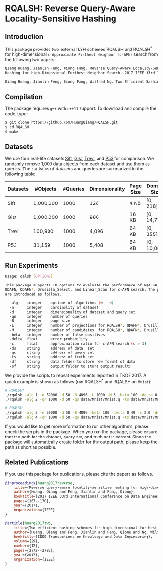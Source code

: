 # RQALSH: Reverse Query-Aware Locality-Sensitive Hashing

## Introduction

This package provides two external LSH schemes RQALSH and RQALSH<sup>*</sup> for high-dimensional ```c-Approximate Furthest Neighbor (c-AFN)``` search from the following two papers:

```bash
Qiang Huang, Jianlin Feng, Qiong Fang. Reverse Query-Aware Locality-Sensitive 
Hashing for High-Dimensional Furthest Neighbor Search. 2017 IEEE 33rd International Conference on Data Engineering (ICDE), pages 167-170, 2017.

Qiang Huang, Jianlin Feng, Qiong Fang, Wilfred Ng. Two Efficient Hashing Schemes for High-Dimensional Furthest Neighbor Search. IEEE Transactions on Knowledge and Data Engineering (TKDE), 29(12): 2772–2785, 2017.
```

## Compilation

The package requires ```g++``` with ```c++11``` support. To download and compile the code, type:

```bash
$ git clone https://github.com/HuangQiang/RQALSH.git
$ cd RQALSH
$ make
```

## Datasets

We use four real-life datasets [Sift](https://drive.google.com/open?id=1tgcUU9X61TehVa_Klj5skVdYRoYZ7CgX), [Gist](https://drive.google.com/open?id=1fvUTGUbYgg8oaGNbZbAMLnfmxoU8UDhh), [Trevi](https://drive.google.com/open?id=1XSiiQ6D1zoxGXULl3sHxsjPO8JCM-md1), and [P53](https://drive.google.com/open?id=1hjGvcq29WsgHpGoz0vCdCYAUR453aY29) for comparison. We randomly remove 1,000 data objects from each dataset and use them as queries. The statistics of datasets and queries are summarized in the following table:

| Datasets | #Objects  | #Queries | Dimensionality | Page Size | Domain Size | Data Size |
| -------- | --------- | -------- | -------------- | --------- | ----------- | --------- |
| Sift     | 1,000,000 | 1000     | 128            | 4 KB      | [0, 218]    | 337.8 MB  |
| Gist     | 1,000,000 | 1000     | 960            | 16 KB     | [0, 14,772] | 4.0 GB    |
| Trevi    | 100,900   | 1000     | 4,096          | 64 KB     | [0, 255]    | 1.5 GB    |
| P53      | 31,159    | 1000     | 5,408          | 64 KB     | [0, 10,000] | 833.7 MB  |

## Run Experiments

```bash
Usage: qalsh [OPTIONS]

This package supports 10 options to evaluate the performance of RQALSH, RQALSH*,
QDAFN, QDAFN*, Drusilla_Select, and Linear_Scan for c-AFN search. The parameters
are introduced as follows.

  -alg    integer    options of algorithms (0 - 9)
  -n      integer    cardinality of dataset
  -d      integer    dimensionality of dataset and query set
  -qn     integer    number of queries
  -B      integer    page size
  -L      integer    number of projections for RQALSH*, QDAFN*, Drusilla_Select
  -M      integer    number of candidates  for RQALSH*, QDAFN*, Drusilla_Select
  -beta   integer    number of false positives
  -delta  float      error probability
  -c      float      approximation ratio for c-AFN search (c > 1)
  -ds     string     address of data  set
  -qs     string     address of query set
  -ts     string     address of truth set
  -df     string     data folder to store new format of data
  -of     string     output folder to store output results
```

We provide the scripts to repeat experiments reported in TKDE 2017. A quick example is shown as follows (run RQALSH<sup>*</sup> and RQALSH on ```Mnist```):

```bash
# RQALSH*
./rqalsh -alg 1 -n 59000 -d 50 -B 4096 -L 1000 -M 3 -beta 100 -delta 0.49 -c 2.0 -ds data/Mnist/Mnist.ds -df data/Mnist/ -of results/rqalsh_star/
./rqalsh -alg 2 -qn 1000 -d 50 -qs data/Mnist/Mnist.q -ts data/Mnist/Mnist.fn2.0 -df data/Mnist/ -of results/rqalsh_star/

# RQALSH
./rqalsh -alg 3 -n 59000 -d 50 -B 4096 -beta 100 -delta 0.49 -c 2.0 -ds data/Mnist/Mnist.ds -df data/Mnist/ -of results/rqalsh/
./rqalsh -alg 4 -qn 1000 -d 50 -qs data/Mnist/Mnist.q -ts data/Mnist/Mnist.fn2.0 -df data/Mnist/ -of results/rqalsh/
```

If you would like to get more information to run other algorithms, please check the scripts in the package. When you run the package, please ensure that the path for the dataset, query set, and truth set is correct. Since the package will automatically create folder for the output path, please keep the path as short as possible.

## Related Publications

If you use this package for publications, please cite the papers as follows.

```bib
@inproceedings{huang2017reverse,
    title={Reverse query-aware locality-sensitive hashing for high-dimensional furthest neighbor search}
    author={Huang, Qiang and Feng, Jianlin and Fang, Qiong},
    booktitle={2017 IEEE 33rd International Conference on Data Engineering (ICDE)},
    pages={167--170},
    year={2017},
    organization={IEEE}
}

@article{huang2017two,
    title={Two efficient hashing schemes for high-dimensional furthest neighbor search}
    author={Huang, Qiang and Feng, Jianlin and Fang, Qiong and Ng, Wilfred},
    booktitle={IEEE Transactions on Knowledge and Data Engineering},
    volumn={29},
    number={12},
    pages={2772--2785},
    year={2017},
    organization={IEEE}
}
```
